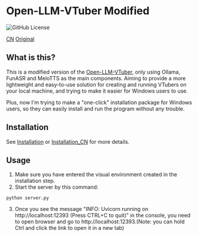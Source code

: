 # Open-LLM-VTuber Modified
![GitHub License](https://img.shields.io/github/license/BadPythonhaha/OpenLLMVTuber)

[CN](README_CN.md)
[Original](./doc/README_Original.md)

## What is this?

This is a modified version of the [Open-LLM-VTuber](https://github.com/t41372/Open-LLM-VTuber), only using Ollama, FunASR and MeloTTS as the main components. Aiming to provide a more lightweight and easy-to-use solution for creating and running VTubers on your local machine, and trying to make it easier for Windows users to use. 

Plus, now I'm trying to make a "one-click" installation package for Windows users, so they can easily install and run the program without any trouble.

## Installation

See [Installation](./doc/install.md) or [Installation_CN](./doc/install_CN.md) for more details.

## Usage

1. Make sure you have entered the visual environment created in the installation step.
2. Start the server by this command:
```batch
python server.py
```
3. Once you see the message "INFO: Uvicorn running on http://localhost:12393 (Press CTRL+C to quit)" in the console, you need to open browser and go to http://localhost:12393.(Note: you can hold Ctrl and click the link to open it in a new tab)